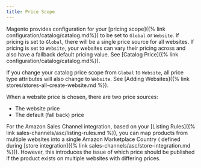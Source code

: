 ```yaml
---
title: Price Scope
---
```



Magento provides configuration for your [pricing scope]({% link configuration/catalog/catalog.md%}) to be set to `Global` or `Website`. If pricing is set to `Global`, there will be a single price source for all websites. If pricing is set to `Website`, your websites can vary their pricing across and also have a fallback default pricing value. See [Catalog Price]({% link configuration/catalog/catalog.md%}).

If you change your catalog price scope from `Global` to `Website`, all price type attributes will also change to `Website`. See [Adding Websites]({% link stores/stores-all-create-website.md %}).

When a website price is chosen, there are two price sources:

- The website price
- The default (fall back) price

For the Amazon Sales Channel integration, based on your [Listing Rules]({% link sales-channels/asc/listing-rules.md %}), you can map products from multiple websites into a single Amazon Marketplace Country ( defined during [store integration]({% link sales-channels/asc/store-integration.md %})). However, this introduces the issue of which price should be published if the product exists on multiple websites with differing prices.
